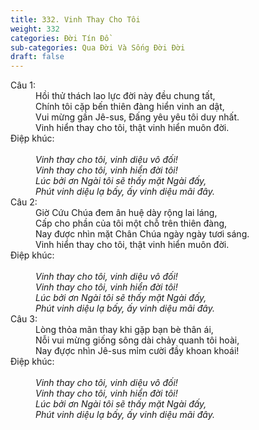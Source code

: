 ```yaml
---
title: 332. Vinh Thay Cho Tôi
weight: 332
categories: Đời Tín Đồ
sub-categories: Qua Đời Và Sống Đời Đời
draft: false
---
```

<dl><dt>Câu 1:</dt><dd data-verse="1">Hồi thử thách lao lực đời này đều chung tất, <br/>Chính tôi cặp bến thiên đàng hiển vinh an dật, <br/>Vui mừng gần Jê-sus, Đấng yêu yêu tôi duy nhất. <br/>Vinh hiển thay cho tôi, thật vinh hiển muôn đời. </dd><dt>Điệp khúc:</dt><dd data-chorus="1"><em><br/>Vinh thay cho tôi, vinh diệu vô đối! <br/>Vinh thay cho tôi, vinh hiển đời tôi! <br/>Lúc bởi ơn Ngài tôi sẽ thấy mặt Ngài đấy, <br/>Phút vinh diệu lạ bấy, ấy vinh diệu mãi đây. </em></dd><dt>Câu 2:</dt><dd data-verse="2">Giờ Cứu Chúa đem ân huệ dày rộng lai láng, <br/>Cấp cho phần của tôi một chỗ trên thiên đàng, <br/>Nay được nhìn mặt Chân Chúa ngày ngày tươi sáng. <br/>Vinh hiển thay cho tôi, thật vinh hiển muôn đời. </dd><dt>Điệp khúc:</dt><dd data-chorus="1"><em><br/>Vinh thay cho tôi, vinh diệu vô đối! <br/>Vinh thay cho tôi, vinh hiển đời tôi! <br/>Lúc bởi ơn Ngài tôi sẽ thấy mặt Ngài đấy, <br/>Phút vinh diệu lạ bấy, ấy vinh diệu mãi đây. </em></dd><dt>Câu 3:</dt><dd data-verse="3">Lòng thỏa mãn thay khi gặp bạn bè thân ái, <br/>Nỗi vui mừng giống sông dài chảy quanh tôi hoài, <br/>Nay đựợc nhìn Jê-sus mỉm cười đầy khoan khoái! </dd><dt>Điệp khúc:</dt><dd data-chorus="1"><em><br/>Vinh thay cho tôi, vinh diệu vô đối! <br/>Vinh thay cho tôi, vinh hiển đời tôi! <br/>Lúc bởi ơn Ngài tôi sẽ thấy mặt Ngài đấy, <br/>Phút vinh diệu lạ bấy, ấy vinh diệu mãi đây. </em></dd></dl>